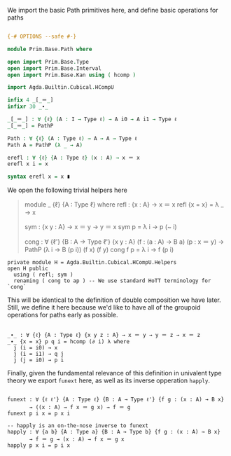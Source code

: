 We import the basic Path primitives here, and define basic operations for paths

```agda

{-# OPTIONS --safe #-}

module Prim.Base.Path where

open import Prim.Base.Type
open import Prim.Base.Interval
open import Prim.Base.Kan using ( hcomp )

import Agda.Builtin.Cubical.HCompU

infix 4 _[_＝_]
infixr 30 _∙_

_[_＝_] : ∀ {ℓ} (A : I → Type ℓ) → A i0 → A i1 → Type ℓ
_[_＝_] = PathP

Path : ∀ {ℓ} (A : Type ℓ) → A → A → Type ℓ
Path A = PathP (λ _ → A)

erefl : ∀ {ℓ} {A : Type ℓ} (x : A) → x ＝ x
erefl x i = x

syntax erefl x = x ∎

```

We open the following trivial helpers here

> module _ {ℓ} {A : Type ℓ} where
>   refl : {x : A} → x ＝ x
>   refl {x = x} = λ _ → x
>
>   sym : {x y : A} → x ＝ y → y ＝ x
>   sym p = λ i → p (~ i)
>
>   cong : ∀ {ℓ'} {B : A → Type ℓ'} {x y : A}
>          (f : (a : A) → B a) (p : x ＝ y)
>        → PathP (λ i → B (p i)) (f x) (f y)
>   cong f p = λ i → f (p i)

```
private module H = Agda.Builtin.Cubical.HCompU.Helpers
open H public
  using ( refl; sym )
  renaming ( cong to ap ) -- We use standard HoTT terminology for `cong`

```

This will be identical to the definition of double composition we have
later. Still, we define it here because we'd like to have all of the
groupoid operations for paths early as possible.

```

_∙_ : ∀ {ℓ} {A : Type ℓ} {x y z : A} → x ＝ y → y ＝ z → x ＝ z
_∙_ {x = x} p q i = hcomp (∂ i) λ where
  j (i = i0) → x
  j (i = i1) → q j
  j (j = i0) → p i

```

Finally, given the fundamental relevance of this definition in
univalent type theory we export `funext` here, as well as its
inverse opperation `happly`.

```

funext : ∀ {ℓ ℓ'} {A : Type ℓ} {B : A → Type ℓ'} {f g : (x : A) → B x}
       → ((x : A) → f x ＝ g x) → f ＝ g
funext p i x = p x i

-- happly is an on-the-nose inverse to funext
happly : ∀ {a b} {A : Type a} {B : A → Type b} {f g : (x : A) → B x}
       → f ＝ g → (x : A) → f x ＝ g x
happly p x i = p i x
